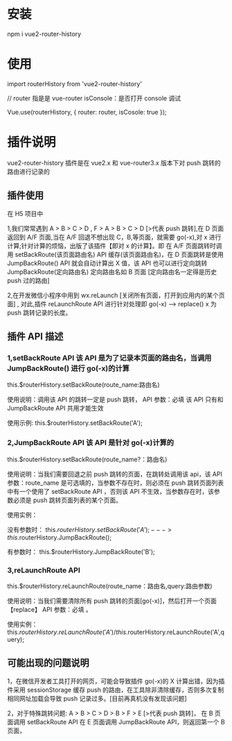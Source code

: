 # 安装

npm i vue2-router-history

# 使用

import routerHistory from 'vue2-router-history'

// router 指是是 vue-router isConsole：是否打开 console 调试

Vue.use(routerHistory, { router: router, isCosole: true });

# 插件说明

vue2-router-history 插件是在 vue2.x 和 vue-router3.x 版本下对 push 跳转的路由进行记录的

## 插件使用

在 H5 项目中

1,我们常常遇到 A > B > C > D , F > A > B > C > D [>代表 push 跳转],在 D 页面返回到 A/F 页面,当在 A/F 回退不想出现 C，B,等页面，就需要 go(-x),对 x 进行计算;针对计算的烦恼，出版了该插件【即对 x 的计算】。即 在 A/F 页面跳转时调用 setBackRoute(该页面路由名) API 缓存(该页面路由名)，在 D 页面跳转是使用 JumpBackRoute() API 就会自动计算出 X 值，该 API 也可以进行定向跳转 JumpBackRoute(定向路由名) 定向路由名如 B 页面 [定向路由名一定得是历史 push 过的路由]

2,在开发微信小程序中用到 wx.reLaunch [关闭所有页面，打开到应用内的某个页面] , 对此,插件 reLaunchRoute API 进行针对处理即 go(-x) --> replace() x 为 push 跳转记录的长度。

## 插件 API 描述

### 1,setBackRoute API 该 API 是为了记录本页面的路由名，当调用 JumpBackRoute() 进行 go(-x)的计算

this.$routerHistory.setBackRoute(route_name:路由名)

使用说明：调用该 API 的跳转一定是 push 跳转， API 参数：必填 该 API 只有和 JumpBackRoute API 共用才能生效

使用示例: this.$routerHistory.setBackRoute('A');

### 2,JumpBackRoute API 该 API 是针对 go(-x)计算的

this.$routerHistory.setBackRoute(route_name?：路由名)

使用说明：当我们需要回退之前 push 跳转的页面，在跳转处调用该 api，该 API 参数：route_name 是可选填的，当参数不存在时，则必须在 push 跳转页面列表中有一个使用了 setBackRoute API ，否则该 API 不生效，当参数存在时，该参数必须是 push 跳转页面列表的某个页面。

使用实例：

没有参数时： this.$routerHistory.setBackRoute('A'); --- > this.$routerHistory.JumpBackRoute();

有参数时： this.$routerHistory.JumpBackRoute('B');

### 3,reLaunchRoute API

this.$routerHistory.reLaunchRoute(route_name：路由名,query:路由参数)

使用说明：当我们需要清除所有 push 跳转的页面[go(-x)]，然后打开一个页面【replace】 API 参数：必填 。

使用实例： this.$routerHistory.reLaunchRoute('A') / this.$routerHistory.reLaunchRoute('A',query);

## 可能出现的问题说明

1，在微信开发者工具打开的网页，可能会导致插件 go(-x)的 X 计算出错，因为插件采用 sessionStorage 缓存 push 的路由，在工具除非清除缓存，否则多次复制相同网址加载会导致 push 记录过多。[目前再真机没有发现该问题]

2，对于特殊跳转问题: A > B > C > D > B > F > E [>代表 push 跳转]， 在 B 页面调用 setBackRoute API 在 E 页面调用 JumpBackRoute API，则返回第一个 B 页面，
